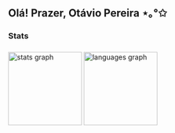 ## Olá! Prazer, Otávio Pereira ⋆｡°✩

<h3 align="left">Stats</h3>

###

<div align="left">
  <img src="https://github-readme-stats.vercel.app/api?username=Otssz&hide_title=false&hide_rank=false&show_icons=true&include_all_commits=true&count_private=true&disable_animations=false&theme=radical&locale=en&hide_border=false&order=1" height="150" alt="stats graph"  />
  <img src="https://github-readme-stats.vercel.app/api/top-langs?username=Otssz&locale=en&hide_title=false&layout=compact&card_width=320&langs_count=5&theme=radical&hide_border=false&order=2" height="150" alt="languages graph"  />
</div>

###
